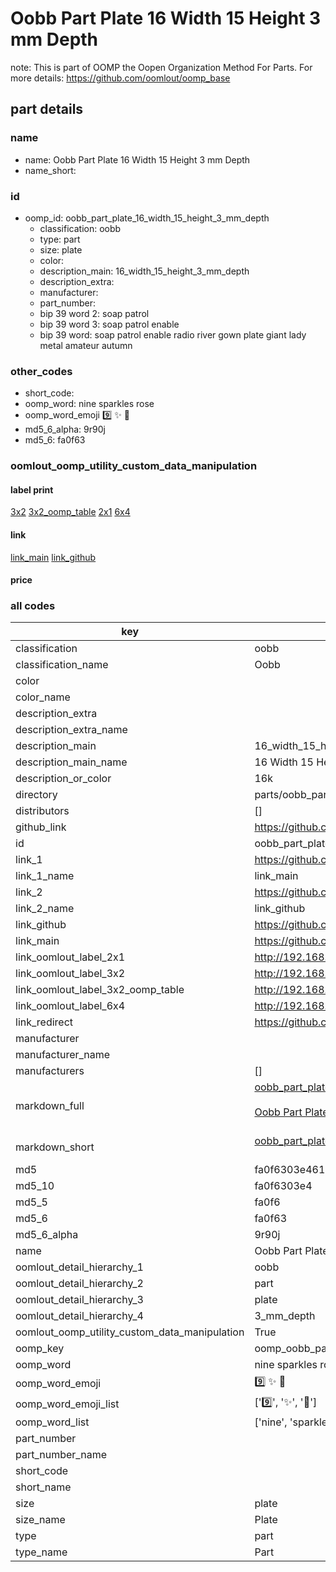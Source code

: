 # Oobb Part Plate 16 Width 15 Height 3 mm Depth  

note: This is part of OOMP the Oopen Organization Method For Parts. For more details: https://github.com/oomlout/oomp_base

##  part details
  







### name
* name: Oobb Part Plate 16 Width 15 Height 3 mm Depth
* name_short: 
### id
* oomp_id: oobb_part_plate_16_width_15_height_3_mm_depth
  * classification: oobb
  * type: part
  * size: plate
  * color: 
  * description_main: 16_width_15_height_3_mm_depth
  * description_extra: 
  * manufacturer: 
  * part_number: 
  * bip 39 word 2: soap patrol
  * bip 39 word 3: soap patrol enable
  * bip 39 word: soap patrol enable radio river gown plate giant lady metal amateur autumn

### other_codes
* short_code: 
* oomp_word: nine sparkles rose
* oomp_word_emoji :nine: :sparkles: :rose:
* md5_6_alpha: 9r90j
* md5_6: fa0f63






### oomlout_oomp_utility_custom_data_manipulation
#### label print
[3x2](http://192.168.1.245:1112/?label=oomp%209r90j)
[3x2_oomp_table](http://192.168.1.108:1112/?label=oomp%209r90j)
[2x1](http://192.168.1.242:1112/?label=oomp%209r90j)
[6x4](http://192.168.1.55:1112/?label=oomp%209r90j)    

#### link

[link_main](https://github.com/oomlout/oomlout_oomp_version_1_messy/tree/main/parts/oobb_part_plate_16_width_15_height_3_mm_depth) [link_github](https://github.com/oomlout/oomlout_oomp_version_1_messy/tree/main/parts/oobb_part_plate_16_width_15_height_3_mm_depth)                             

#### price







### all codes 
| key | value |  
| --- | --- |  
| classification | oobb |  
| classification_name | Oobb |  
| color |  |  
| color_name |  |  
| description_extra |  |  
| description_extra_name |  |  
| description_main | 16_width_15_height_3_mm_depth |  
| description_main_name | 16 Width 15 Height 3 mm Depth |  
| description_or_color | 16k |  
| directory | parts/oobb_part_plate_16_width_15_height_3_mm_depth |  
| distributors | [] |  
| github_link | https://github.com/oomlout/oomlout_oomp_part_src/tree/main/parts/oobb_part_plate_16_width_15_height_3_mm_depth |  
| id | oobb_part_plate_16_width_15_height_3_mm_depth |  
| link_1 | https://github.com/oomlout/oomlout_oomp_version_1_messy/tree/main/parts/oobb_part_plate_16_width_15_height_3_mm_depth |  
| link_1_name | link_main |  
| link_2 | https://github.com/oomlout/oomlout_oomp_version_1_messy/tree/main/parts/oobb_part_plate_16_width_15_height_3_mm_depth |  
| link_2_name | link_github |  
| link_github | https://github.com/oomlout/oomlout_oomp_version_1_messy/tree/main/parts/oobb_part_plate_16_width_15_height_3_mm_depth |  
| link_main | https://github.com/oomlout/oomlout_oomp_version_1_messy/tree/main/parts/oobb_part_plate_16_width_15_height_3_mm_depth |  
| link_oomlout_label_2x1 | http://192.168.1.242:1112/?label=oomp%209r90j |  
| link_oomlout_label_3x2 | http://192.168.1.245:1112/?label=oomp%209r90j |  
| link_oomlout_label_3x2_oomp_table | http://192.168.1.108:1112/?label=oomp%209r90j |  
| link_oomlout_label_6x4 | http://192.168.1.55:1112/?label=oomp%209r90j |  
| link_redirect | https://github.com/oomlout/oomlout_oomp_version_1_messy/tree/main/parts/oobb_part_plate_16_width_15_height_3_mm_depth |  
| manufacturer |  |  
| manufacturer_name |  |  
| manufacturers | [] |  
| markdown_full | [oobb_part_plate_16_width_15_height_3_mm_depth](none)<br>[](none)<br>[Oobb Part Plate 16 Width 15 Height 3 Mm Depth](none)<br><br> |  
| markdown_short | [oobb_part_plate_16_width_15_height_3_mm_depth](none)<br><br> |  
| md5 | fa0f6303e461b4c594dd6b0c92a84e6d |  
| md5_10 | fa0f6303e4 |  
| md5_5 | fa0f6 |  
| md5_6 | fa0f63 |  
| md5_6_alpha | 9r90j |  
| name | Oobb Part Plate 16 Width 15 Height 3 mm Depth |  
| oomlout_detail_hierarchy_1 | oobb |  
| oomlout_detail_hierarchy_2 | part |  
| oomlout_detail_hierarchy_3 | plate |  
| oomlout_detail_hierarchy_4 | 3_mm_depth |  
| oomlout_oomp_utility_custom_data_manipulation | True |  
| oomp_key | oomp_oobb_part_plate_16_width_15_height_3_mm_depth |  
| oomp_word | nine sparkles rose |  
| oomp_word_emoji | :nine: :sparkles: :rose: |  
| oomp_word_emoji_list | [':nine:', ':sparkles:', ':rose:'] |  
| oomp_word_list | ['nine', 'sparkles', 'rose'] |  
| part_number |  |  
| part_number_name |  |  
| short_code |  |  
| short_name |  |  
| size | plate |  
| size_name | Plate |  
| type | part |  
| type_name | Part |  
